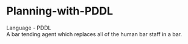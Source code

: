 # Planning-with-PDDL
Language - PDDL  
A bar tending agent which replaces all of the human bar staff in a bar.
